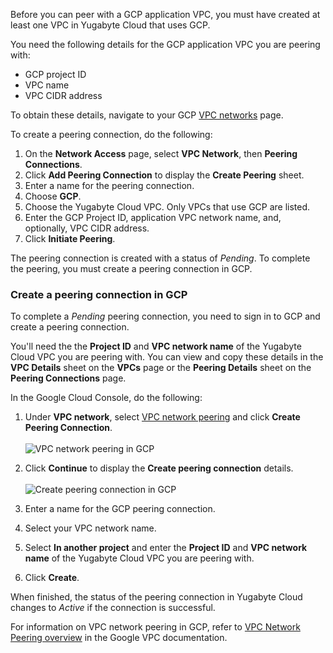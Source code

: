 Before you can peer with a GCP application VPC, you must have created at least one VPC in Yugabyte Cloud that uses GCP.

You need the following details for the GCP application VPC you are peering with:

- GCP project ID
- VPC name
- VPC CIDR address

To obtain these details, navigate to your GCP [VPC networks](https://console.cloud.google.com/networking/networks) page.

To create a peering connection, do the following:

1. On the **Network Access** page, select **VPC Network**, then **Peering Connections**.
1. Click **Add Peering Connection** to display the **Create Peering** sheet.
1. Enter a name for the peering connection.
1. Choose **GCP**.
1. Choose the Yugabyte Cloud VPC. Only VPCs that use GCP are listed.
1. Enter the GCP Project ID, application VPC network name, and, optionally, VPC CIDR address.
1. Click **Initiate Peering**.

The peering connection is created with a status of _Pending_. To complete the peering, you must create a peering connection in GCP.

### Create a peering connection in GCP

To complete a _Pending_ peering connection, you need to sign in to GCP and create a peering connection.

You'll need the the **Project ID** and **VPC network name** of the Yugabyte Cloud VPC you are peering with. You can view and copy these details in the **VPC Details** sheet on the **VPCs** page or the **Peering Details** sheet on the **Peering Connections** page.

In the Google Cloud Console, do the following:

1. Under **VPC network**, select [VPC network peering](https://console.cloud.google.com/networking/peering) and click **Create Peering Connection**.\
\
    ![VPC network peering in GCP](/images/yb-cloud/cloud-peer-gcp-1.png)

1. Click **Continue** to display the **Create peering connection** details.\
\
    ![Create peering connection in GCP](/images/yb-cloud/cloud-peer-gcp-2.png)

1. Enter a name for the GCP peering connection.
1. Select your VPC network name.
1. Select **In another project** and enter the **Project ID** and **VPC network name** of the Yugabyte Cloud VPC you are peering with.
1. Click **Create**.

When finished, the status of the peering connection in Yugabyte Cloud changes to _Active_ if the connection is successful.

For information on VPC network peering in GCP, refer to [VPC Network Peering overview](https://cloud.google.com/vpc/docs/vpc-peering) in the Google VPC documentation.
